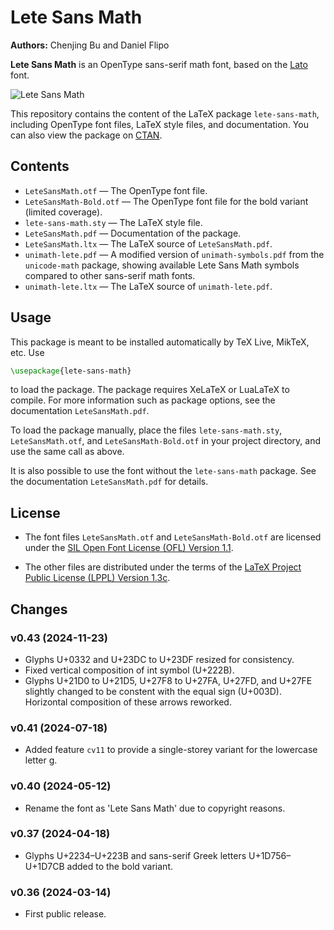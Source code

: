# Lete Sans Math

**Authors:** Chenjing Bu and Daniel Flipo

**Lete Sans Math** is an OpenType sans-serif math font,
based on the
[Lato](https://github.com/latofonts/lato-source) font.

![Lete Sans Math](https://github.com/abccsss/LeteSansMath/assets/23280392/49a23583-f63c-45ba-83cd-ec4cdfc6d1a1)

This repository contains the content of the LaTeX package `lete-sans-math`,
including OpenType font files, LaTeX style files, and documentation.
You can also view the package on
[CTAN](https://ctan.org/pkg/lete-sans-math).

## Contents

- `LeteSansMath.otf`
  — The OpenType font file.
- `LeteSansMath-Bold.otf`
  — The OpenType font file for the bold variant (limited coverage).
- `lete-sans-math.sty`
  — The LaTeX style file.
- `LeteSansMath.pdf`
  — Documentation of the package.
- `LeteSansMath.ltx`
  — The LaTeX source of `LeteSansMath.pdf`.
- `unimath-lete.pdf`
  — A modified version of `unimath-symbols.pdf`
  from the `unicode-math` package,
  showing available Lete Sans Math symbols compared
  to other sans-serif math fonts.
- `unimath-lete.ltx`
  — The LaTeX source of `unimath-lete.pdf`.

## Usage

This package is meant to be installed automatically by TeX Live, MikTeX, etc. Use

```latex
\usepackage{lete-sans-math}
```

to load the package.
The package requires XeLaTeX or LuaLaTeX to compile.
For more information such as package options,
see the documentation `LeteSansMath.pdf`.

To load the package manually, place the files
`lete-sans-math.sty`, `LeteSansMath.otf`, and `LeteSansMath-Bold.otf`
in your project directory,
and use the same call as above.

It is also possible to use the font without the `lete-sans-math` package.
See the documentation `LeteSansMath.pdf` for details.

## License

- The font files `LeteSansMath.otf` and `LeteSansMath-Bold.otf`
  are licensed under the
  [SIL Open Font License (OFL) Version 1.1](http://scripts.sil.org/OFL).

- The other files are distributed under the terms of the
  [LaTeX Project Public License (LPPL) Version 1.3c](https://ctan.org/tex-archive/macros/latex/base/lppl.txt).

## Changes

### v0.43 (2024-11-23)

- Glyphs U+0332 and U+23DC to U+23DF resized for consistency.
- Fixed vertical composition of int symbol (U+222B).
- Glyphs U+21D0 to U+21D5, U+27F8 to U+27FA, U+27FD, and U+27FE
  slightly changed to be constent with the equal sign (U+003D).
  Horizontal composition of these arrows reworked.

### v0.41 (2024-07-18)

- Added feature `cv11` to provide a single-storey variant for the lowercase letter g.

### v0.40 (2024-05-12)

- Rename the font as 'Lete Sans Math' due to copyright reasons.

### v0.37 (2024-04-18)

- Glyphs U+2234–U+223B and sans-serif Greek letters U+1D756–U+1D7CB added to the bold variant.

### v0.36 (2024-03-14)

- First public release.
